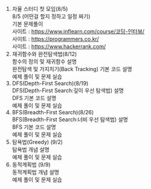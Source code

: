 1. 자율 스터디 첫 모임(8/5)
<br>8/5 (어떤걸 할지 정하고 일정 짜기)
<br>기본 문제풀이
<br>사이트 : https://www.inflearn.com/course/코딩-인터뷰/
<br>사이트 : https://programmers.co.kr/
<br>사이트 : https://www.hackerrank.com/
2. 재귀함수와 완전탐색법(8/12)
<br>함수의 정의 및 재귀함수 설명
<br>완전탐색 및 가지치기(Back Tracking) 기본 코드 설명
<br>예제 풀이 및 문제 실습
3. DFS(Depth-First Search)(8/19)
<br>DFS(Depth-First Search:깊이 우선 탐색법) 설명
<br>DFS 기본 코드 설명
<br>예제 풀이 및 문제 실습
4. BFS(Breadth-First Search)(8/26)
<br>BFS(Breadth-First Search:너비 우선 탐색법) 설명
<br>BFS 기본 코드 설명
<br>예제 풀이 및 문제 실습
5. 탐욕법(Greedy) (9/2)
<br>탐욕법 개념 설명
<br>예제 풀이 및 문제 실습
6. 동적계획법 (9/9)
<br>동적계획법 개념 설명
<br>예제 풀이 및 문제 실습
